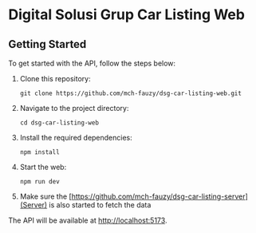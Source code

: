# Digital Solusi Grup Car Listing Web

## Getting Started

To get started with the API, follow the steps below:

1. Clone this repository:

   ```
   git clone https://github.com/mch-fauzy/dsg-car-listing-web.git
   ```

2. Navigate to the project directory:
   ```
   cd dsg-car-listing-web
   ```
3. Install the required dependencies:
   ```
   npm install
   ```
4. Start the web:
   ```
   npm run dev
   ```
5. Make sure the [https://github.com/mch-fauzy/dsg-car-listing-server](Server) is also started to fetch the data 

The API will be available at [http://localhost:5173](http://localhost:5173).